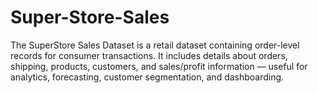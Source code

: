 # Super-Store-Sales
The SuperStore Sales Dataset is a retail dataset containing order-level records for consumer transactions. It includes details about orders, shipping, products, customers, and sales/profit information — useful for analytics, forecasting, customer segmentation, and dashboarding.
